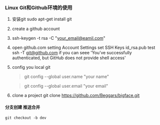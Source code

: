 ### Linux Git和Github环境的使用

1. 安装git
sudo apt-get install git
2. create a github account
3. ssh-keygen -t rsa -C "your_email@eamil.com"
4. open github.com setting Account Settings set SSH Keys id_rsa.pub test ssh -T git@github.com if you can seee 'You’ve successfully authenticated, but GitHub does not provide shell access'
5. config you local git

    >git config --global user.name "your name"

    >git config --global user.email "your email"

6.  clone a project git clone https://github.com/Beggars/bigface.git


#### 分支创建 推送合并
```
git checkout -b dev
```
